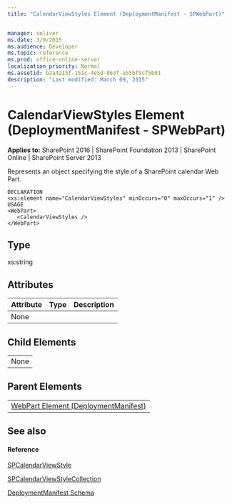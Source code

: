 ```yaml
---
title: "CalendarViewStyles Element (DeploymentManifest - SPWebPart)"


manager: soliver
ms.date: 3/9/2015
ms.audience: Developer
ms.topic: reference
ms.prod: office-online-server
localization_priority: Normal
ms.assetid: b2a4215f-151c-4e5d-863f-a55bf9cf5b01
description: "Last modified: March 09, 2015"
---
```


# CalendarViewStyles Element (DeploymentManifest - SPWebPart)

 
  
 **Applies to:** SharePoint 2016 | SharePoint Foundation 2013 | SharePoint Online | SharePoint Server 2013 
  
Represents an object specifying the style of a SharePoint calendar Web Part.
  
```
DECLARATION
<xs:element name="CalendarViewStyles" minOccurs="0" maxOccurs="1" />
USAGE
<WebPart>
   <CalendarViewStyles />
</WebPart>

```

## Type

xs:string
  
## Attributes

|**Attribute**|**Type**|**Description**|
|:-----|:-----|:-----|
|None  <br/> |||
   
## Child Elements

||
|:-----|
|None |
   
## Parent Elements

||
|:-----|
|[WebPart Element (DeploymentManifest)](webpart-element-deploymentmanifest.md)|
   
## See also

#### Reference

[SPCalendarViewStyle](https://msdn.microsoft.com/library/Microsoft.SharePoint.SPCalendarViewStyle.aspx)
  
[SPCalendarViewStyleCollection](https://msdn.microsoft.com/library/Microsoft.SharePoint.SPCalendarViewStyleCollection.aspx)


[DeploymentManifest Schema](deploymentmanifest-schema.md)

